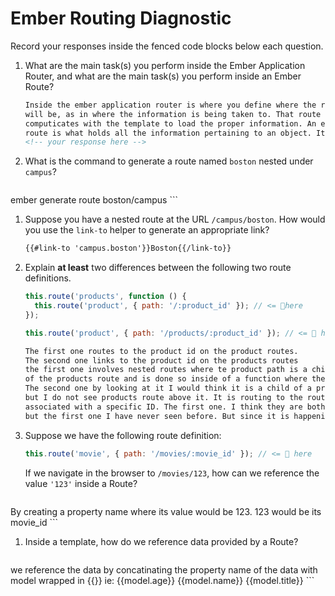 # Ember Routing Diagnostic

Record your responses inside the fenced code blocks below each question.

1.  What are the main task(s) you perform inside the Ember Application Router,
    and what are the main task(s) you perform inside an Ember Route?

    ```md
    Inside the ember application router is where you define where the routes
    will be, as in where the information is being taken to. That route
    computicates with the template to load the proper information. An ember
    route is what holds all the information pertaining to an object. It holds the information
    <!-- your response here -->
    ```

1.  What is the command to generate a route named `boston` nested under
    `campus`?

    ```md
   ember generate route boston/campus
    ```

1.  Suppose you have a nested route at the URL `/campus/boston`. How would you
    use the `link-to` helper to generate an appropriate link?

    ```md
    {{#link-to 'campus.boston'}}Boston{{/link-to}}
    ```

1.  Explain **at least** two differences between the following two route
    definitions.

    ```js
    this.route('products', function () {
      this.route('product', { path: '/:product_id' }); // <= 👀here
    });

    this.route('product', { path: '/products/:product_id' }); // <= 👀 here
    ```

    ```md
    The first one routes to the product id on the product routes.
    The second one links to the product id on the products routes
    the first one involves nested routes where te product path is a child
    of the products route and is done so inside of a function where the nested route(child) as a function.
    The second one by looking at it I would think it is a child of a products route
    but I do not see products route above it. It is routing to the route of products
    associated with a specific ID. The first one. I think they are both correct,
    but the first one I have never seen before. But since it is happening inside the same route as products I think its legal
    ```

1.  Suppose we have the following route definition:

    ```js
    this.route('movie', { path: '/movies/:movie_id' }); // <= 👀 here
    ```

    If we navigate in the browser to `/movies/123`, how can we reference the
    value `'123'` inside a Route?

    ```md
   By creating a property name where its value would be 123. 123 would be its
   movie_id
    ```

1.  Inside a template, how do we reference data provided by a Route?

    ```md
  we reference the data by concatinating the property name of the data with model
  wrapped in {{}} ie: {{model.age}} {{model.name}} {{model.title}}
    ```
